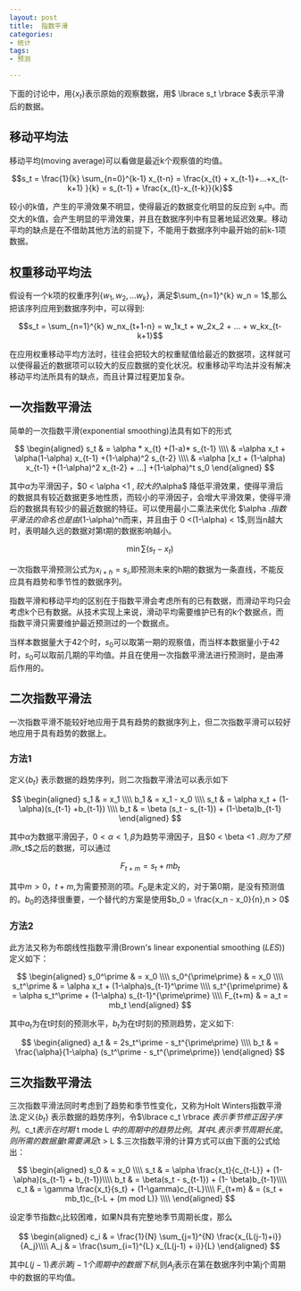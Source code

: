 ```yaml
---
layout: post
title:  指数平滑
categories:
- 统计
tags:
- 预测

---
```

下面的讨论中，用$\lbrace x_t\rbrace$表示原始的观察数据，用$ \lbrace s_t \rbrace $表示平滑后的数据。


## 移动平均法

移动平均(moving average)可以看做是最近k个观察值的均值。

$$s_t = \frac{1}{k} \sum_{n=0}^{k-1} x_{t-n} = \frac{x_{t} + x_{t-1}+…+x_{t-k+1} }{k} = s_{t-1} + \frac{x_{t}-x_{t-k}}{k}$$

较小的k值，产生的平滑效果不明显，使得最近的数据变化明显的反应到 $s_t$中。而交大的k值，会产生明显的平滑效果，并且在数据序列中有显著地延迟效果。移动平均的缺点是在不借助其他方法的前提下，不能用于数据序列中最开始的前k-1项数据。

## 权重移动平均法

假设有一个k项的权重序列$\lbrace w_1, w_2, … w_k \rbrace$，满足$\sum_{n=1}^{k} w_n = 1$,那么把该序列应用到数据序列中，可以得到:

$$s_t = \sum_{n=1}^{k} w_nx_{t+1-n} = w_1x_t + w_2x_2 + … + w_kx_{t-k+1}$$

在应用权重移动平均方法时，往往会把较大的权重赋值给最近的数据项，这样就可以使得最近的数据项可以较大的反应数据的变化状况。权重移动平均法并没有解决移动平均法所具有的缺点，而且计算过程更加复杂。

## 一次指数平滑法

简单的一次指数平滑(exponential smoothing)法具有如下的形式

$$ \begin{aligned} 
s_t & = \alpha * x_{t} +(1-a)* s_{t-1} \\\\
	& =\alpha x_t + \alpha(1-\alpha) x_{t-1} +(1-\alpha)^2 s_{t-2} \\\\
	& =\alpha [x_t + (1-\alpha) x_{t-1} +(1-\alpha)^2 x_{t-2} + …] +(1-\alpha)^t s_0 
	\end{aligned}
$$

其中$\alpha$为平滑因子，$0 < \alpha <1 $,较大的$\alpha$ 降低平滑效果，使得平滑后的数据具有较近数据更多地性质，而较小的平滑因子，会增大平滑效果，使得平滑后的数据具有较少的最近数据的特征。可以使用最小二乘法来优化 $\alpha $.指数平滑法的命名也是由$(1-\alpha)^n而来，并且由于 0 <(1-\alpha) < 1$,则当n越大时，表明越久远的数据对第t期的数据影响越小。

$$ \min\sum (s_t - x_t)$$

一次指数平滑预测公式为$x_{i+h}=s_i$,即预测未来的h期的数据为一条直线，不能反应具有趋势和季节性的数据序列。

指数平滑和移动平均的区别在于指数平滑会考虑所有的已有数据，而滑动平均只会考虑k个已有数据。从技术实现上来说，滑动平均需要维护已有的k个数据点，而指数平滑只需要维护最近预测过的一个数据点。

当样本数据量大于42个时，$s_0$可以取第一期的观察值，而当样本数据量小于42时，$s_0$可以取前几期的平均值。并且在使用一次指数平滑法进行预测时，是由滞后作用的。


## 二次指数平滑法

一次指数平滑不能较好地应用于具有趋势的数据序列上，但二次指数平滑可以较好地应用于具有趋势的数据上。

### 方法1

定义$\lbrace b_t \rbrace$ 表示数据的趋势序列，则二次指数平滑法可以表示如下

$$ \begin{aligned}
s_1 & = x_1 \\\\
b_1 & = x_1 - x_0 \\\\
s_t & = \alpha x_t + (1-\alpha)(s_{t-1} +b_{t-1}) \\\\
b_t & = \beta (s_t - s_{t-1}) + (1-\beta)b_{t-1}
\end{aligned}
$$ 

其中$\alpha$为数据平滑因子，$0 < \alpha <1 , \beta$为趋势平滑因子，且$0 < \beta <1 $.则为了预测$x_t$之后的数据，可以通过

$$
F_{t+m} = s_t + m b_t
$$

其中$m>0，t+m$,为需要预测的项。$F_0$是未定义的，对于第0期，是没有预测值的。$b_0$的选择很重要，一个替代的方案是使用$b_0 = \frac{x_n - x_0}{n},n > 0$

### 方法2

此方法又称为布朗线性指数平滑(Brown's linear exponential smoothing (*LES*))定义如下：

$$
\begin{aligned}
s_0^\prime & = x_0 \\\\
s_0^{\prime\prime} & = x_0 \\\\
s_t^\prime & = \alpha x_t + (1-\alpha)s_{t-1}^\prime \\\\
s_t^{\prime\prime} & = \alpha s_t^\prime + (1-\alpha) s_{t-1}^{\prime\prime} \\\\
F_{t+m} & = a_t = mb_t
\end{aligned}
$$

其中$a_t$为在t时刻的预测水平，$b_t$为在t时刻的预测趋势，定义如下:

$$
\begin{aligned}
a_t & = 2s_t^\prime - s_t^{\prime\prime} \\\\
b_t & = \frac{\alpha}{1-\alpha} (s_t^\prime - s_t^{\prime\prime})
\end{aligned}
$$


## 三次指数平滑法

三次指数平滑法同时考虑到了趋势和季节性变化，又称为Holt Winters指数平滑法.定义$\lbrace b_t \rbrace$ 表示数据的趋势序列，令$\lbrace c_t \rbrace $表示季节修正因子序列。$c_t$表示在时期$ t mode L $中的周期中的趋势比例。其中L表示季节周期长度。则所需的数据量t需要满足$t > L $.三次指数平滑的计算方式可以由下面的公式给出：

$$
\begin{aligned}
s_0 & = x_0 \\\\
s_t & = \alpha \frac{x_t}{c_{t-L}} + (1-\alpha)(s_{t-1} + b_{t-1})\\\\
b_t & = \beta(s_t - s_{t-1}) + (1- \beta)b_{t-1}\\\\
c_t & = \gamma \frac{x_t}{s_t} + (1-\gamma)c_{t-L}\\\\
F_{t+m} & = (s_t + mb_t)c_{t-L + (m mod L)} \\\\
\end{aligned}
$$

设定季节指数$c_i$比较困难，如果N具有完整地季节周期长度，那么


$$
\begin{aligned}
c_i & = \frac{1}{N} \sum_{j=1}^{N} \frac{x_{L(j-1)+i}}{A_j}\\\\
A_j & = \frac{\sum_{i=1}^{L} x_{L(j-1) + i}}{L}
\end{aligned}
$$

其中$L(j-1)表示第j-1个周期中的数据下标$,则$A_j$表示在第在数据序列中第j个周期中的数据的平均值。


